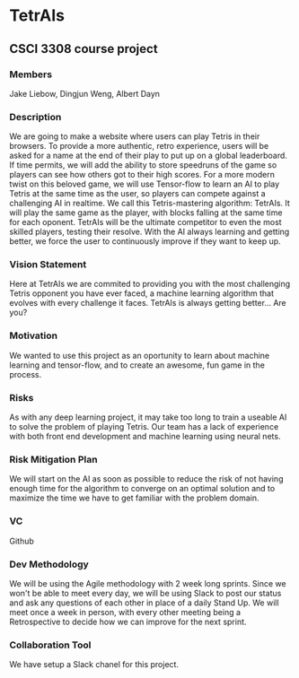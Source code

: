 # TetrAIs

## CSCI 3308 course project

### Members
Jake Liebow, Dingjun Weng, Albert Dayn

### Description
We are going to make a website where users can play Tetris in their browsers.
To provide a more authentic, retro experience, users will be asked for a name at the end of their play to put up on a global leaderboard.
If time permits, we will add the ability to store speedruns of the game so players can see how others got to their high scores.
For a more modern twist on this beloved game, we will use Tensor-flow to learn an AI to play Tetris at the same time as the user, so players can compete against a challenging AI in realtime.
We call this Tetris-mastering algorithm: TetrAIs.
It will play the same game as the player, with blocks falling at the same time for each oponent.
TetrAIs will be the ultimate competitor to even the most skilled players, testing their resolve.
With the AI always learning and getting better, we force the user to continuously improve if they want to keep up.

### Vision Statement
Here at TetrAIs we are commited to providing you with the most challenging Tetris opponent you have ever faced, a machine learning algorithm that evolves with every challenge it faces.
TetrAIs is always getting better... Are you?

### Motivation
We wanted to use this project as an oportunity to learn about machine learning and tensor-flow, and to create an awesome, fun game in the process.

### Risks
As with any deep learning project, it may take too long to train a useable AI to solve the problem of playing Tetris.
Our team has a lack of experience with both front end development and machine learning using neural nets.

### Risk Mitigation Plan
We will start on the AI as soon as possible to reduce the risk of not having enough time for the algorithm to converge on an optimal solution and to maximize the time we have to get familiar with the problem domain.

### VC
Github

### Dev Methodology
We will be using the Agile methodology with 2 week long sprints.
Since we won't be able to meet every day, we will be using Slack to post our status and ask any questions of each other in place of a daily Stand Up.
We will meet once a week in person, with every other meeting being a Retrospective to decide how we can improve for the next sprint.

### Collaboration Tool
We have setup a Slack chanel for this project.
